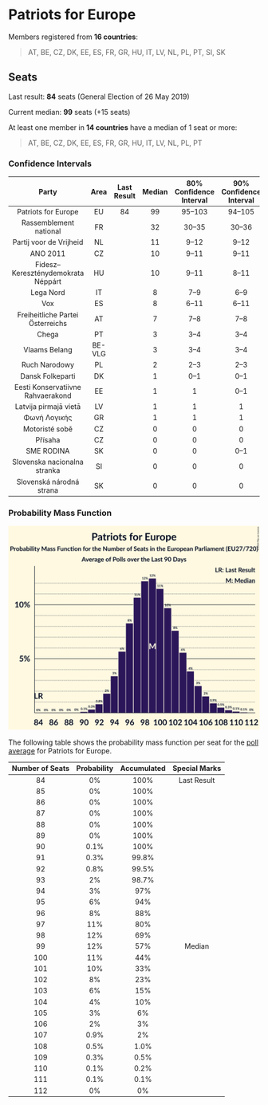 # Patriots for Europe

Members registered from **16 countries**:

> AT, BE, CZ, DK, EE, ES, FR, GR, HU, IT, LV, NL, PL, PT, SI, SK

## Seats

Last result: **84** seats (General Election of 26 May 2019)

Current median: **99** seats (+15 seats)

At least one member in **14 countries** have a median of 1 seat or more:

> AT, BE, CZ, DK, EE, ES, FR, GR, HU, IT, LV, NL, PL, PT

### Confidence Intervals

| Party | Area | Last Result | Median | 80% Confidence Interval | 90% Confidence Interval | 95% Confidence Interval | 99% Confidence Interval |
|:-----:|:----:|:-----------:|:------:|:-----------------------:|:-----------------------:|:-----------------------:|:-----------------------:|
| Patriots for Europe | EU | 84 | 99 | 95–103 | 94–105 | 93–106 | 92–109 |
| Rassemblement national | FR | | 32 | 30–35 | 30–36 | 30–37 | 29–40 |
| Partij voor de Vrijheid | NL | | 11 | 9–12 | 9–12 | 9–12 | 9–12 |
| ANO 2011 | CZ | | 10 | 9–11 | 9–11 | 9–12 | 9–12 |
| Fidesz–Kereszténydemokrata Néppárt | HU | | 10 | 9–11 | 8–11 | 8–11 | 8–12 |
| Lega Nord | IT | | 8 | 7–9 | 6–9 | 6–9 | 6–10 |
| Vox | ES | | 8 | 6–11 | 6–11 | 6–12 | 6–12 |
| Freiheitliche Partei Österreichs | AT | | 7 | 7–8 | 7–8 | 6–8 | 6–8 |
| Chega | PT | | 3 | 3–4 | 3–4 | 3–4 | 2–4 |
| Vlaams Belang | BE-VLG | | 3 | 3–4 | 3–4 | 3–4 | 3–4 |
| Ruch Narodowy | PL | | 2 | 2–3 | 2–3 | 2–4 | 1–4 |
| Dansk Folkeparti | DK | | 1 | 0–1 | 0–1 | 0–1 | 0–1 |
| Eesti Konservatiivne Rahvaerakond | EE | | 1 | 1 | 0–1 | 0–1 | 0–1 |
| Latvija pirmajā vietā | LV | | 1 | 1 | 1 | 1 | 1 |
| Φωνή Λογικής | GR | | 1 | 1 | 1 | 1 | 1–2 |
| Motoristé sobě | CZ | | 0 | 0 | 0 | 0 | 0–1 |
| Přísaha | CZ | | 0 | 0 | 0 | 0 | 0–1 |
| SME RODINA | SK | | 0 | 0 | 0–1 | 0–1 | 0–1 |
| Slovenska nacionalna stranka | SI | | 0 | 0 | 0 | 0 | 0 |
| Slovenská národná strana | SK | | 0 | 0 | 0 | 0 | 0–1 |

### Probability Mass Function

![Graph with seats probability mass function not yet produced](average-2024-11-30-seats-pmf-patriotsforeurope.png "Seats Probability Mass Function")

The following table shows the probability mass function per seat for the [poll average](average-2024-11-30.html) for Patriots for Europe.

| Number of Seats | Probability | Accumulated | Special Marks |
|:---------------:|:-----------:|:-----------:|:-------------:|
| 84 | 0% | 100% | Last Result |
| 85 | 0% | 100% |  |
| 86 | 0% | 100% |  |
| 87 | 0% | 100% |  |
| 88 | 0% | 100% |  |
| 89 | 0% | 100% |  |
| 90 | 0.1% | 100% |  |
| 91 | 0.3% | 99.8% |  |
| 92 | 0.8% | 99.5% |  |
| 93 | 2% | 98.7% |  |
| 94 | 3% | 97% |  |
| 95 | 6% | 94% |  |
| 96 | 8% | 88% |  |
| 97 | 11% | 80% |  |
| 98 | 12% | 69% |  |
| 99 | 12% | 57% | Median |
| 100 | 11% | 44% |  |
| 101 | 10% | 33% |  |
| 102 | 8% | 23% |  |
| 103 | 6% | 15% |  |
| 104 | 4% | 10% |  |
| 105 | 3% | 6% |  |
| 106 | 2% | 3% |  |
| 107 | 0.9% | 2% |  |
| 108 | 0.5% | 1.0% |  |
| 109 | 0.3% | 0.5% |  |
| 110 | 0.1% | 0.2% |  |
| 111 | 0.1% | 0.1% |  |
| 112 | 0% | 0% |  |


